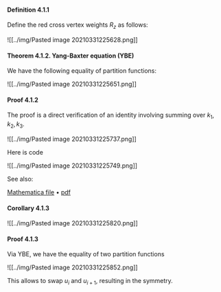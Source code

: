 #### Definition 4.1.1

Define the red cross vertex weights $R_z$ as follows:

![[../img/Pasted image 20210331225628.png]]


#### Theorem 4.1.2. Yang-Baxter equation (YBE)

We have the following equality of partition functions:

![[../img/Pasted image 20210331225651.png]]

#### Proof 4.1.2

The proof is a direct verification of an identity involving summing over $k_1,k_2,k_3$. 

![[../img/Pasted image 20210331225737.png]]

Here is code 

![[../img/Pasted image 20210331225749.png]]

See also:

[Mathematica file](https://storage.lpetrov.cc/IUM-S21/L4_HL_vertex.nb) &bull; [pdf](https://storage.lpetrov.cc/IUM-S21/L4_HL_vertex.pdf)

#### Corollary 4.1.3

![[../img/Pasted image 20210331225820.png]]

#### Proof 4.1.3

Via YBE, we have the equality of two partition functions

![[../img/Pasted image 20210331225852.png]]

This allows to swap $u_i$ and $u_{i+1}$, resulting in the symmetry.